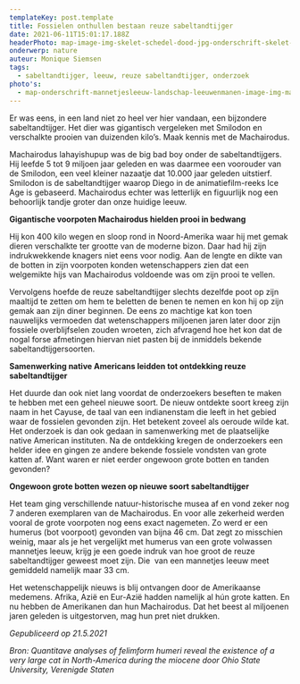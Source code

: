 ```yaml
---
templateKey: post.template
title: Fossielen onthullen bestaan reuze sabeltandtijger
date: 2021-06-11T15:01:17.188Z
headerPhoto: map-image-img-skelet-schedel-dood-jpg-onderschrift-skelet-schedel-dood
onderwerp: nature
auteur: Monique Siemsen
tags:
  - sabeltandtijger, leeuw, reuze sabeltandtijger, onderzoek
photo's:
  - map-onderschrift-mannetjesleeuw-landschap-leeuwenmanen-image-img-mannetjesleeuw-landschap-leeuwenmanen-jpg
---
```





Er was eens, in een land niet zo heel ver hier vandaan, een bijzondere sabeltandtijger. Het dier was gigantisch vergeleken met Smilodon en verschalkte prooien van duizenden kilo’s. Maak kennis met de Machairodus.



Machairodus lahayishupup was de big bad boy onder de sabeltandtijgers. Hij leefde 5 tot 9 miljoen jaar geleden en was daarmee een voorouder van de Smilodon, een veel kleiner nazaatje dat 10.000 jaar geleden uitstierf. Smilodon is de sabeltandtijger waarop Diego in de animatiefilm-reeks Ice Age is gebaseerd. Machairodus echter was letterlijk en figuurlijk nog een behoorlijk tandje groter dan onze huidige leeuw.





**Gigantische voorpoten Machairodus hielden prooi in bedwang**



Hij kon 400 kilo wegen en sloop rond in Noord-Amerika waar hij met gemak dieren verschalkte ter grootte van de moderne bizon. Daar had hij zijn indrukwekkende knagers niet eens voor nodig. Aan de lengte en dikte van de botten in zijn voorpoten konden wetenschappers zien dat een welgemikte hijs van Machairodus voldoende was om zijn prooi te vellen. 



Vervolgens hoefde de reuze sabeltandtijger slechts dezelfde poot op zijn maaltijd te zetten om hem te beletten de benen te nemen en kon hij op zijn gemak aan zijn diner beginnen. De eens zo machtige kat kon toen nauwelijks vermoeden dat wetenschappers miljoenen jaren later door zijn fossiele overblijfselen zouden wroeten, zich afvragend hoe het kon dat de nogal forse afmetingen hiervan niet pasten bij de inmiddels bekende sabeltandtijgersoorten. 





**Samenwerking native Americans leidden tot ontdekking reuze sabeltandtijger**



Het duurde dan ook niet lang voordat de onderzoekers beseften te maken te hebben met een geheel nieuwe soort. De nieuw ontdekte soort kreeg zijn naam in het Cayuse, de taal van een indianenstam die leeft in het gebied waar de fossielen gevonden zijn. Het betekent zoveel als oeroude wilde kat. Het onderzoek is dan ook gedaan in samenwerking met de plaatselijke native American instituten. Na de ontdekking kregen de onderzoekers een helder idee en gingen ze andere bekende fossiele vondsten van grote katten af. Want waren er niet eerder ongewoon grote botten en tanden gevonden? 





**Ongewoon grote botten wezen op nieuwe soort sabeltandtijger** 



Het team ging verschillende natuur-historische musea af en vond zeker nog 7 anderen exemplaren van de Machairodus. En voor alle zekerheid werden vooral de grote voorpoten nog eens exact nagemeten. Zo werd er een humerus (bot voorpoot) gevonden van bijna 46 cm. Dat zegt zo misschien weinig, maar als je het vergelijkt met humerus van een grote volwassen mannetjes leeuw, krijg je een goede indruk van hoe groot de reuze sabeltandtijger geweest moet zijn. Die  van een mannetjes leeuw meet gemiddeld namelijk maar 33 cm.



Het wetenschappelijk nieuws is blij ontvangen door de Amerikaanse medemens. Afrika, Azië en Eur-Azië hadden namelijk al hún grote katten. En nu hebben de Amerikanen dan hun Machairodus. Dat het beest al miljoenen jaren geleden is uitgestorven, mag hun pret niet drukken.





*Gepubliceerd op 21.5.2021*



*Bron: Quantitave analyses of felimform humeri reveal the existence of a very large cat in North-America during the miocene door Ohio State University, Verenigde Staten*